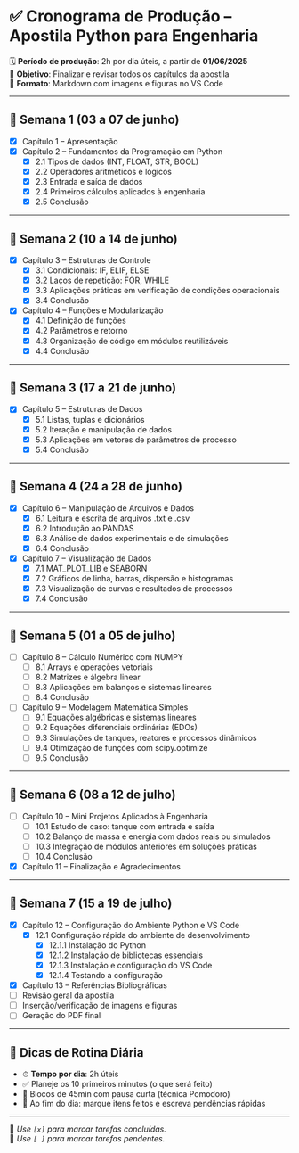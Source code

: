 # ✅ Cronograma de Produção – Apostila Python para Engenharia

🗓 **Período de produção**: 2h por dia úteis, a partir de **01/06/2025**  
🎯 **Objetivo**: Finalizar e revisar todos os capítulos da apostila  
📁 **Formato**: Markdown com imagens e figuras no VS Code

---

## 📅 Semana 1 (03 a 07 de junho)

- [X] Capítulo 1 – Apresentação
- [X] Capítulo 2 – Fundamentos da Programação em Python
  - [X] 2.1 Tipos de dados (INT, FLOAT, STR, BOOL)
  - [X] 2.2 Operadores aritméticos e lógicos
  - [X] 2.3 Entrada e saída de dados
  - [X] 2.4 Primeiros cálculos aplicados à engenharia
  - [X] 2.5 Conclusão

---

## 📅 Semana 2 (10 a 14 de junho)

- [X] Capítulo 3 – Estruturas de Controle
  - [X] 3.1 Condicionais: IF, ELIF, ELSE
  - [X] 3.2 Laços de repetição: FOR, WHILE
  - [X] 3.3 Aplicações práticas em verificação de condições operacionais
  - [X] 3.4 Conclusão

- [X] Capítulo 4 – Funções e Modularização
  - [X] 4.1 Definição de funções
  - [X] 4.2 Parâmetros e retorno
  - [X] 4.3 Organização de código em módulos reutilizáveis
  - [X] 4.4 Conclusão

---

## 📅 Semana 3 (17 a 21 de junho)

- [X] Capítulo 5 – Estruturas de Dados
  - [X] 5.1 Listas, tuplas e dicionários
  - [X] 5.2 Iteração e manipulação de dados
  - [X] 5.3 Aplicações em vetores de parâmetros de processo
  - [X] 5.4 Conclusão

---

## 📅 Semana 4 (24 a 28 de junho)

- [X] Capítulo 6 – Manipulação de Arquivos e Dados
  - [X] 6.1 Leitura e escrita de arquivos .txt e .csv
  - [X] 6.2 Introdução ao PANDAS
  - [X] 6.3 Análise de dados experimentais e de simulações
  - [X] 6.4 Conclusão

- [X] Capítulo 7 – Visualização de Dados
  - [X] 7.1 MAT_PLOT_LIB e SEABORN
  - [X] 7.2 Gráficos de linha, barras, dispersão e histogramas
  - [X] 7.3 Visualização de curvas e resultados de processos
  - [X] 7.4 Conclusão

---

## 📅 Semana 5 (01 a 05 de julho)

- [ ] Capítulo 8 – Cálculo Numérico com NUMPY
  - [ ] 8.1 Arrays e operações vetoriais
  - [ ] 8.2 Matrizes e álgebra linear
  - [ ] 8.3 Aplicações em balanços e sistemas lineares
  - [ ] 8.4 Conclusão

- [ ] Capítulo 9 – Modelagem Matemática Simples
  - [ ] 9.1 Equações algébricas e sistemas lineares
  - [ ] 9.2 Equações diferenciais ordinárias (EDOs)
  - [ ] 9.3 Simulações de tanques, reatores e processos dinâmicos
  - [ ] 9.4 Otimização de funções com scipy.optimize
  - [ ] 9.5 Conclusão

---

## 📅 Semana 6 (08 a 12 de julho)

- [ ] Capítulo 10 – Mini Projetos Aplicados à Engenharia
  - [ ] 10.1 Estudo de caso: tanque com entrada e saída
  - [ ] 10.2 Balanço de massa e energia com dados reais ou simulados
  - [ ] 10.3 Integração de módulos anteriores em soluções práticas
  - [ ] 10.4 Conclusão

- [X] Capítulo 11 – Finalização e Agradecimentos

---

## 📅 Semana 7 (15 a 19 de julho)

- [X] Capítulo 12 – Configuração do Ambiente Python e VS Code
  - [X] 12.1 Configuração rápida do ambiente de desenvolvimento
    - [X] 12.1.1 Instalação do Python
    - [X] 12.1.2 Instalação de bibliotecas essenciais
    - [X] 12.1.3 Instalação e configuração do VS Code
    - [X] 12.1.4 Testando a configuração
- [X] Capítulo 13 – Referências Bibliográficas
- [ ] Revisão geral da apostila
- [ ] Inserção/verificação de imagens e figuras
- [ ] Geração do PDF final

---

## 🧾 Dicas de Rotina Diária

- ⏱ **Tempo por dia**: 2h úteis
- ✅ Planeje os 10 primeiros minutos (o que será feito)
- 🧩 Blocos de 45min com pausa curta (técnica Pomodoro)
- 📌 Ao fim do dia: marque itens feitos e escreva pendências rápidas

---

📌 *Use `[x]` para marcar tarefas concluídas.*  
📌 *Use `[ ]` para marcar tarefas pendentes.*